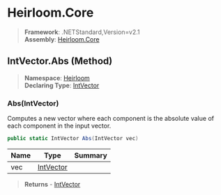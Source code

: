 # Heirloom.Core

> **Framework**: .NETStandard,Version=v2.1  
> **Assembly**: [Heirloom.Core][0]

## IntVector.Abs (Method)

> **Namespace**: [Heirloom][0]  
> **Declaring Type**: [IntVector][1]

### Abs(IntVector)

Computes a new vector where each component is the absolute value of each component in the input vector.

```cs
public static IntVector Abs(IntVector vec)
```

| Name | Type           | Summary |
|------|----------------|---------|
| vec  | [IntVector][1] |         |

> **Returns** - [IntVector][1]

[0]: ../../../Heirloom.Core.md
[1]: ../IntVector.md
